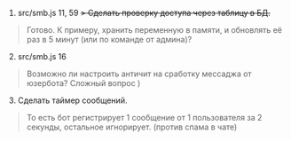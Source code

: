 1. src/smb.js 11, 59
~~> Сделать проверку доступа через таблицу в БД.~~
> Готово.
> К примеру, хранить переменную в памяти, и обновлять её раз в 5 минут (или по команде от админа)?

2. src/smb.js 16
> Возможно ли настроить античит на сработку мессаджа от юзербота? Сложный вопрос )

3. Сделать таймер сообщений.
> То есть бот регистрирует 1 сообщение от 1 пользователя за 2 секунды, остальное игнорирует. (против спама в чате)